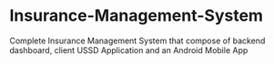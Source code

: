 # Insurance-Management-System
Complete Insurance Management System that compose of backend dashboard, client USSD Application and an Android Mobile App

